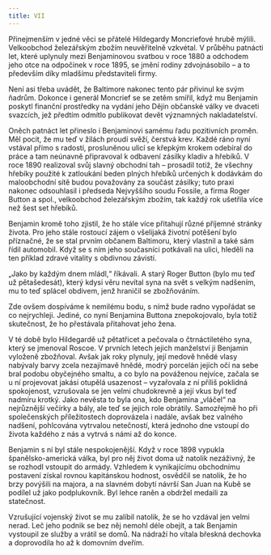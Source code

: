 ```yaml
---
title: VII
---
```


  

Přinejmenším v jedné věci se přátelé Hildegardy Moncriefové hrubě mýlili. Velkoobchod železářským zbožím neuvěřitelně vzkvétal. V průběhu patnácti let, které uplynuly mezi Benjaminovou svatbou v roce 1880 a odchodem jeho otce na odpočinek v roce 1895, se jmění rodiny zdvojnásobilo – a to především díky mladšímu představiteli firmy.

Není asi třeba uvádět, že Baltimore nakonec tento pár přivinul ke svým ňadrům. Dokonce i generál Moncrief se se zetěm smířil, když mu Benjamin poskytl finanční prostředky na vydání jeho Dějin občanské války ve dvaceti svazcích, jež předtím odmítlo publikovat devět významných nakladatelství.

Oněch patnáct let přineslo i Benjaminovi samému řadu pozitivních proměn. Měl pocit, že mu teď v žilách proudí svěží, čerstvá krev. Každé ráno nyní vstával přímo s radostí, prosluněnou ulicí se křepkým krokem odebíral do práce a tam neúnavně připravoval k odbavení zásilky kladiv a hřebíků. V roce 1890 realizoval svůj slavný obchodní tah – prosadil totiž, že všechny hřebíky použité k zatloukání beden plných hřebíků určených k dodávkám do maloobchodní sítě budou považovány za součást zásilky; tuto praxi nakonec odsouhlasil i předseda Nejvyššího soudu Fossile, a firma Roger Button a spol., velkoobchod železářským zbožím, tak každý rok ušetřila více než šest set hřebíků.

Benjamin kromě toho zjistil, že ho stále více přitahují různé příjemné stránky života. Pro jeho stále rostoucí zájem o všelijaká životní potěšení bylo příznačné, že se stal prvním občanem Baltimoru, který vlastnil a také sám řídil automobil. Když se s ním jeho současníci potkávali na ulici, hleděli na ten příklad zdravé vitality s obdivnou závistí.

„Jako by každým dnem mládl,“ říkávali. A starý Roger Button (bylo mu teď už pětašedesát), který kdysi věru nevítal syna na svět s velkým nadšením, mu to teď splácel obdivem, jenž hraničil se zbožňováním.

Zde ovšem dospíváme k nemilému bodu, s nímž bude radno vypořádat se co nejrychleji. Jediné, co nyní Benjamina Buttona znepokojovalo, byla totiž skutečnost, že ho přestávala přitahovat jeho žena.

V té době bylo Hildegardě už pětatřicet a pečovala o čtrnáctiletého syna, který se jmenoval Roscoe. V prvních letech jejich manželství ji Benjamin vyloženě zbožňoval. Avšak jak roky plynuly, její medově hnědé vlasy nabývaly barvy zcela nezajímavě hnědé, modrý porcelán jejích očí na sebe bral podobu obyčejného smaltu, a co bylo na pováženou nejvíce, začala se u ní projevovat jakási otupělá usazenost – vyzařovala z ní příliš poklidná spokojenost, vzrušovala se jen velmi chudokrevně a její vkus byl teď nadmíru krotký. Jako nevěsta to byla ona, kdo Benjamina „vláčel“ na nejrůznější večírky a bály, ale teď se jejich role obrátily. Samozřejmě ho při společenských příležitostech doprovázela i nadále, avšak bez valného nadšení, pohlcována vytrvalou netečností, která jednoho dne vstoupí do života každého z nás a vytrvá s námi až do konce.

Benjamin s ní byl stále nespokojenější. Když v roce 1898 vypukla španělsko-americká válka, byl pro něj život doma už natolik nezáživný, že se rozhodl vstoupit do armády. Vzhledem k vynikajícímu obchodnímu postavení získal rovnou kapitánskou hodnost, osvědčil se natolik, že ho brzy povýšili na majora, a na slavném dobytí návrší San Juan na Kubě se podílel už jako podplukovník. Byl lehce raněn a obdržel medaili za statečnost.

Vzrušující vojenský život se mu zalíbil natolik, že se ho vzdával jen velmi nerad. Leč jeho podnik se bez něj nemohl déle obejít, a tak Benjamin vystoupil ze služby a vrátil se domů. Na nádraží ho vítala břeskná dechovka a doprovodila ho až k domovním dveřím.
